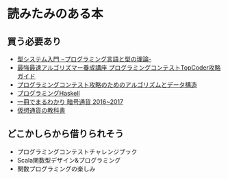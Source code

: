 # 読みたみのある本

## 買う必要あり
- [型システム入門 −プログラミング言語と型の理論-](https://www.amazon.co.jp/dp/4274069117/ref=cm_sw_r_tw_dp_x_14TjzbWPRG7WY )
- [最強最速アルゴリズマー養成講座 プログラミングコンテストTopCoder攻略ガイド](https://www.amazon.co.jp/dp/B00E4FW2TE/ref=cm_sw_r_tw_dp_x_75Tjzb5EJTN61 )
- [プログラミングコンテスト攻略のためのアルゴリズムとデータ構造](https://www.amazon.co.jp/dp/4839952957/ref=cm_sw_r_tw_dp_x_36TjzbMZGSQAM )
- [プログラミングHaskell](https://www.amazon.co.jp/dp/4274067815/ref=cm_sw_r_tw_dp_x_W9Tjzb2RPXEYV )
- [一冊でまるわかり 暗号通貨 2016~2017](https://www.amazon.co.jp/dp/4344994671/ref=cm_sw_r_tw_dp_x_LBUjzbCPX4W74)
- [仮想通貨の教科書](https://www.amazon.co.jp/dp/4822285456/ref=cm_sw_r_tw_dp_x_dBUjzb73K77C5 )

## どこかしらから借りられそう
- プログラミングコンテストチャレンジブック
- Scala関数型デザイン&プログラミング
- 関数プログラミングの楽しみ
